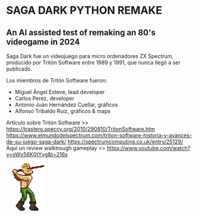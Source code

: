 # SAGA DARK PYTHON REMAKE
## An AI assisted test of remaking an 80's videogame in 2024

Saga Dark fue un videojuego para micro ordenadores ZX Spectrum, producido por Tritón Software entre 1989 y 1991, que nunca llegó a ser publicado.

Los miembros de Tritón Software fueron:

- Miguel Ángel Esteve, lead developer
- Carlos Perez, developer
- Antonio Juán Hernández Cuellar, gráficos
- Alfonso Tribaldo Ruiz, gráficos & maps

Artículo sobre Tritón Software >> https://trastero.speccy.org/2010/290810/TritonSoftware.htm
https://www.elmundodelspectrum.com/triton-software-historia-y-avances-de-su-juego-saga-dark/
https://spectrumcomputing.co.uk/entry/25129/
Aquí un review walktrough gameplay >> https://www.youtube.com/watch?v=oWv56K0tYvg&t=216s


![AZKAR](https://github.com/villenero/sagadark/blob/main/bitmaps/azkar/personaje_right_idle_1.png?raw=true)

